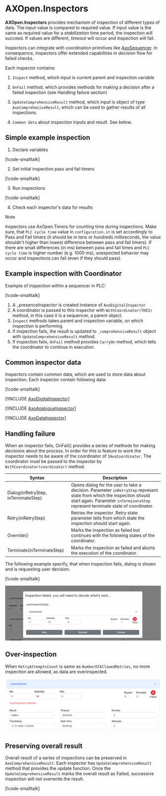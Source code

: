 
# **AXOpen.Inspectors**

**AXOpen.Inspectors** provides mechanism of inspection of different types of data. The input value is compared to required value. If input value is the same as required value for a *stabilization* time period, the inspection will succeed. If values are different, *timeout* will occur and inspection will fail.

Inspectors can integrate with coordination primitives like [AxoSequencer](../../core/docs/AXOSEQUENCER.md). In consequence, inspectors offer extended capabilities in decision flow for failed checks. 

Each inspector contains:

1. `Inspect` method, which input is current parent and inspection variable
2. `OnFail` method, which provides methods for making a decision after a failed inspection (see Handling failure section)
3. `UpdateComprehensiveResult` method, which input is object of type `AxoComprehesiveResult`, which can be used to gather results of all inspections.

4. `Common data` about inspection inputs and result. See below.

## Simple example inspection

1. Declare variables

[!code-smalltalk[](../app/src/Documentation/Inspectors.st?name=AxoInspectorDeclaration)]

2. Set initial inspection pass and fail timers

[!code-smalltalk[](../app/src/Documentation/Inspectors.st?name=AxoInspectorDataSet)]

3. Run inspections

[!code-smalltalk[](../app/src/Documentation/Inspectors.st?name=AxoInspectorSimpleInspection)]

4. Check each inspector's data for results

> [!NOTE]
> Inspectors use AxOpen.Timers for counting time during inspections. Make sure, that `PLC cycle time` value in `configuration.st` is set accordingly to Pass and Fail timers (it should be in tens or hundreds milliseconds, the value shouldn't higher than lowest difference between pass and fail timers). If there are small differences (in ms) between pass and fail times and `PLC cycle time` is higher number (e.g. 1000 ms), unexpected behavior may occur and inspections can fail (even if they should pass).

## Example inspection with Coordinator
Example of inspection within a sequencer in PLC:

[!code-smalltalk[](../app/src/Documentation/DocumentationContext.st?name=ExampleInspectionWithCoordinatorExample)]

1. A _presenceInspector is created instance of `AxoDigitalInspector`
2. A coordinator is passed to this inspector with `WithCoordinator(THIS)` method, in this case it is a sequencer, a parent object.
3. `Inspect` methods takes parent and inspection variable, on which inspection is performing.
4. If inspection fails, the result is updated to `_comprehensiveResult` object with `UpdateComprehensiveResult` method.
5. If inspection fails, `OnFail` method provides `CarryOn` method, which tells the coordinator to continue in execution.

## Common inspector data

Inspectors contain common data, which are used to store data about inspection. Each inspector contain following data:

[!code-smalltalk[](../ctrl/src/AxoInspectorData.st?name=CommonInspectorDataDeclaration)]

[!INCLUDE [AxoDigitalInspector](AXODIGITALINSPECTOR.md)]

[!INCLUDE [AxoAnalogueInspector](AXOANALOGUEINSPECTOR.md)]

[!INCLUDE [AxoDataInspector](AXODATAINSPECTOR.md)]

## Handling failure

When an inspector fails, OnFail() provides a series of methods for making decisions about the process. In order for this is feature to work the inspector needs to be aware of the coordinator of `IAxoCoordinator`. The coordinator must be passed to the inspector by `WithCoordinator(coordinator)` method.

| Syntax                                | Description |
| -----------                           | ----------- |
| Dialog(inRetryStep, inTerminateStep)  | Opens dialog for the user to take a decision. Parameter `inRetryStep` represent state from which the inspection should start again. Parameter `inTerminateStep` represent terminate state of coordinator.                                       |
| Retry(inRetryStep)                    | Retries the inspector. Retry state parameter tells from which state the inspection should start again.                        |
| Override()                            | Marks the inspection as failed but continues with the following states of the coordinator.                                      |
| Terminate(inTerminateStep)            | Marks the inspection as failed and aborts the execution of the coordinator.                                          |

The following example specify, that when inspection fails, dialog is shown and is requesting user decision.

[!code-smalltalk[](../app/src/Documentation/DocumentationContext.st?name=HandlingFailureExample)]

![Inspection failure](assets/inspection-failure-dialog.png)

## Over-inspection
When `RetryAttemptsCount` is same as `NumberOfAllowedRetries`, no more inspection are allowed, as data are overinspected.

![Overinspected](assets//overinspected.png)

## Preserving overall result

Overall result of a series of inspections can be preserved in `AxoComprehensiveResult`. Each inspector has `UpdateComprehensiveResult` method that provides the update function. Once the `UpdateComprehensiveResult` marks the overall result as Failed, successive inspection will not overwrite the result.

[!code-smalltalk[](../app/src/Documentation/DocumentationContext.st?name=PreservingOverallResultExample)]
